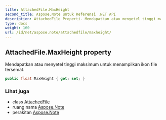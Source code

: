 ```yaml
---
title: AttachedFile.MaxHeight
second_title: Aspose.Note untuk Referensi .NET API
description: AttachedFile Properti. Mendapatkan atau menyetel tinggi maksimum untuk menampilkan ikon file tersemat.
type: docs
weight: 160
url: /id/net/aspose.note/attachedfile/maxheight/
---
```

## AttachedFile.MaxHeight property

Mendapatkan atau menyetel tinggi maksimum untuk menampilkan ikon file tersemat.

```csharp
public float MaxHeight { get; set; }
```

### Lihat juga

* class [AttachedFile](../)
* ruang nama [Aspose.Note](../../attachedfile/)
* perakitan [Aspose.Note](../../../)


